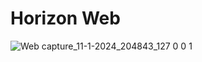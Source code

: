 # Horizon Web

![Web capture_11-1-2024_204843_127 0 0 1](https://github.com/yaya131993/MODULE01/assets/153569050/aa757a2e-2f15-4ce3-baaf-0524b857319b)
